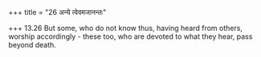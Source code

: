 +++
title = "26 अन्ये त्वेवमजानन्तः"

+++
13.26 But some, who do not know thus, having heard from others, worship
accordingly - these too, who are devoted to what they hear, pass beyond
death.
